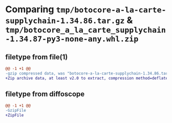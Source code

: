# Comparing `tmp/botocore-a-la-carte-supplychain-1.34.86.tar.gz` & `tmp/botocore_a_la_carte_supplychain-1.34.87-py3-none-any.whl.zip`

## filetype from file(1)

```diff
@@ -1 +1 @@
-gzip compressed data, was "botocore-a-la-carte-supplychain-1.34.86.tar", last modified: Thu Apr 18 01:00:36 2024, max compression
+Zip archive data, at least v2.0 to extract, compression method=deflate
```

## filetype from diffoscope

```diff
@@ -1 +1 @@
-GzipFile
+ZipFile
```

